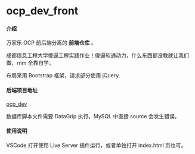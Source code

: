 # ocp_dev_front

#### 介绍

万家乐 OCP 前后端分离的 **前端仓库** 。

成都信息工程大学傻逼工程实践作业！傻逼软通动力，什么东西都没教就让我们做，rnm 全靠自学。

布局采用 Bootstrap 框架，请求部分使用 jQuery. 

#### 后端项目地址
[ocp_dev](https://gitee.com/DylanLiuH2O/ocp_dev) 

数据库脚本文件需要 DataGrip 执行，MySQL 中直接 source 会发生错误。

#### 使用说明

VSCode 打开使用 Live Server 插件运行，或者单独打开 index.html 页也可。
